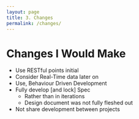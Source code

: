 ```yaml
---
layout: page
title: 3. Changes
permalink: /changes/
---
```

# Changes I Would Make
* Use RESTful points initial
* Consider Real-Time data later on
* Use, Behaviour Driven Development
* Fully develop [and lock] Spec
    * Rather than in iterations
    * Design document was not fully fleshed out
* Not share development between projects
